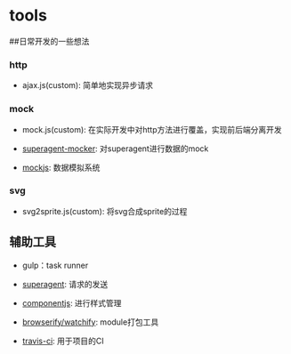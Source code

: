 # tools

##日常开发的一些想法

### http

- ajax.js(custom): 简单地实现异步请求


### mock

- mock.js(custom): 在实际开发中对http方法进行覆盖，实现前后端分离开发

- [superagent-mocker](https://github.com/rambler-digital-solutions/superagent-mocker): 对superagent进行数据的mock

- [mockjs](http://mockjs.com/): 数据模拟系统


### svg

- svg2sprite.js(custom): 将svg合成sprite的过程



## 辅助工具

- gulp：task runner

- [superagent](http://visionmedia.github.io/superagent/): 请求的发送

- [componentjs](https://github.com/componentjs/component): 进行样式管理

- [browserify/watchify](https://github.com/substack/node-browserify): module打包工具

- [travis-ci](https://travis-ci.org/): 用于项目的CI

